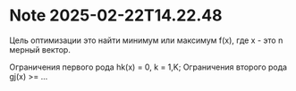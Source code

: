 Note 2025-02-22T14.22.48
========================

Цель оптимизации это найти минимум или максимум f(x), где x - это n мерный вектор.

Ограничения первого рода hk(x) = 0, k = 1,K;
Ограничения второго рода gj(x) >= ...

##



